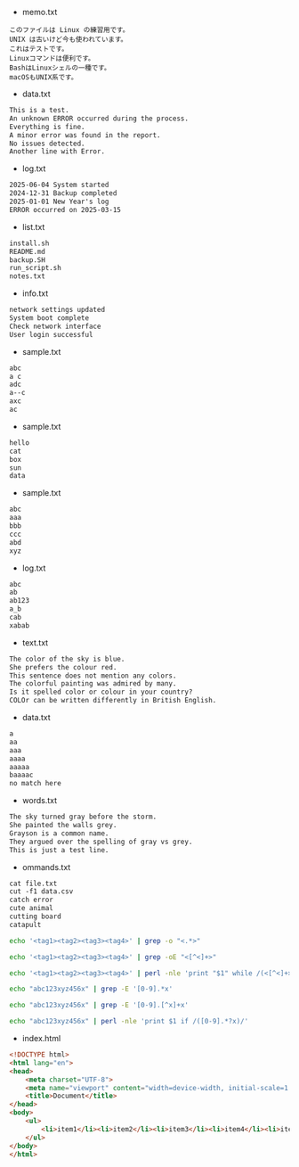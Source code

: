 - memo.txt

```
このファイルは Linux の練習用です。
UNIX は古いけど今も使われています。
これはテストです。
Linuxコマンドは便利です。
BashはLinuxシェルの一種です。
macOSもUNIX系です。

```

- data.txt
```txt
This is a test.
An unknown ERROR occurred during the process.
Everything is fine.
A minor error was found in the report.
No issues detected.
Another line with Error.
```
- log.txt
```txt
2025-06-04 System started
2024-12-31 Backup completed
2025-01-01 New Year's log
ERROR occurred on 2025-03-15

```

- list.txt
```txt
install.sh
README.md
backup.SH
run_script.sh
notes.txt

```

- info.txt
```txt
network settings updated
System boot complete
Check network interface
User login successful

```

- sample.txt
```txt
abc
a c
adc
a--c
axc
ac

```

- sample.txt
```txt
hello
cat
box
sun
data

```

- sample.txt
```txt
abc
aaa
bbb
ccc
abd
xyz

```

- log.txt
```txt
abc
ab
ab123
a_b
cab
xabab

```

- text.txt
```txt
The color of the sky is blue.
She prefers the colour red.
This sentence does not mention any colors.
The colorful painting was admired by many.
Is it spelled color or colour in your country?
COLOr can be written differently in British English.

```

- data.txt
```txt
a
aa
aaa
aaaa
aaaaa
baaaac
no match here

```

- words.txt
```txt
The sky turned gray before the storm.
She painted the walls grey.
Grayson is a common name.
They argued over the spelling of gray vs grey.
This is just a test line.

```

- ommands.txt 
```txt
cat file.txt
cut -f1 data.csv
catch error
cute animal
cutting board
catapult

```

```bash
echo '<tag1><tag2><tag3><tag4>' | grep -o "<.*>"
```

```bash
echo '<tag1><tag2><tag3><tag4>' | grep -oE "<[^<]+>"
```

```bash
echo '<tag1><tag2><tag3><tag4>' | perl -nle 'print "$1" while /(<[^<]+>)/g'
```
```bash
echo "abc123xyz456x" | grep -E '[0-9].*x'
```

```bash
echo "abc123xyz456x" | grep -E '[0-9].[^x]+x'
```

```bash
echo "abc123xyz456x" | perl -nle 'print $1 if /([0-9].*?x)/'
```

- index.html
```html
<!DOCTYPE html>
<html lang="en">
<head>
    <meta charset="UTF-8">
    <meta name="viewport" content="width=device-width, initial-scale=1.0">
    <title>Document</title>
</head>
<body>
    <ul>
        <li>item1</li><li>item2</li><li>item3</li><li>item4</li><li>item5</li>
    </ul>
</body>
</html>
```